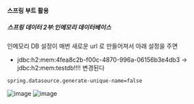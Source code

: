 #### 스프링 부트 활용
##### 스프링 데이터 2부:인메모리 데이터베이스

인메모리 DB 설정이 매번 새로운 url 로 만들어져서  아래 설정을 주면 
- jdbc:h2:mem:4fea8c2b-f00c-4870-996a-06156b3e4db3
   -> jdbc:h2:mem:testdb!!!!
        변경된다
```properties
spring.datasource.generate-unique-name=false
```

![image](https://user-images.githubusercontent.com/40969203/110239230-446a5b00-7f89-11eb-9923-04a4a1d16053.png)
![image](https://user-images.githubusercontent.com/40969203/110239235-47654b80-7f89-11eb-8c1f-0eb2cdd41885.png)
